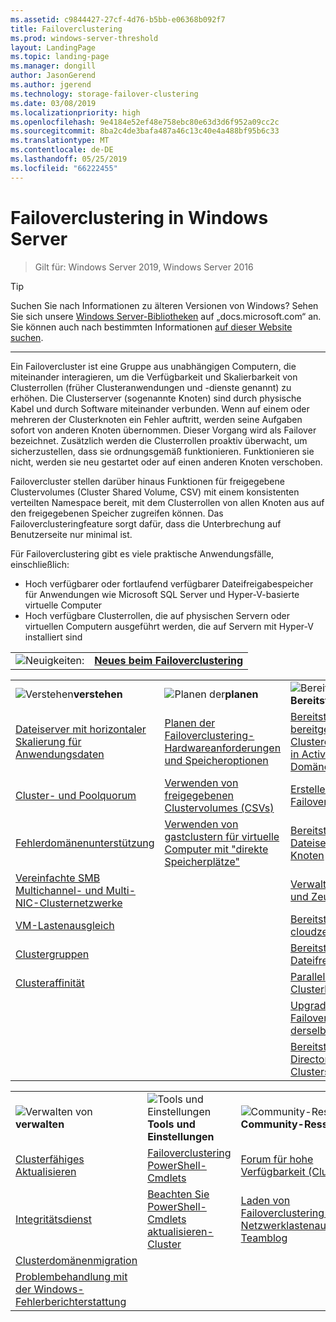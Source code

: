 ```yaml
---
ms.assetid: c9844427-27cf-4d76-b5bb-e06368b092f7
title: Failoverclustering
ms.prod: windows-server-threshold
layout: LandingPage
ms.topic: landing-page
ms.manager: dongill
author: JasonGerend
ms.author: jgerend
ms.technology: storage-failover-clustering
ms.date: 03/08/2019
ms.localizationpriority: high
ms.openlocfilehash: 9e4184e52ef48e758ebc80e63d3d6f952a09cc2c
ms.sourcegitcommit: 8ba2c4de3bafa487a46c13c40e4a488bf95b6c33
ms.translationtype: MT
ms.contentlocale: de-DE
ms.lasthandoff: 05/25/2019
ms.locfileid: "66222455"
---
```

# <a name="failover-clustering-in-windows-server"></a>Failoverclustering in Windows Server

> Gilt für: Windows Server 2019, Windows Server 2016

>[!TIP]
> Suchen Sie nach Informationen zu älteren Versionen von Windows? Sehen Sie sich unsere [Windows Server-Bibliotheken](/previous-versions/windows/) auf „docs.microsoft.com“ an. Sie können auch nach bestimmten Informationen [auf dieser Website suchen](https://docs.microsoft.com/search/index?search=Windows+Server&dataSource=previousVersions).

<hr />

Ein Failovercluster ist eine Gruppe aus unabhängigen Computern, die miteinander interagieren, um die Verfügbarkeit und Skalierbarkeit von Clusterrollen (früher Clusteranwendungen und -dienste genannt) zu erhöhen. Die Clusterserver (sogenannte Knoten) sind durch physische Kabel und durch Software miteinander verbunden. Wenn auf einem oder mehreren der Clusterknoten ein Fehler auftritt, werden seine Aufgaben sofort von anderen Knoten übernommen. Dieser Vorgang wird als Failover bezeichnet. Zusätzlich werden die Clusterrollen proaktiv überwacht, um sicherzustellen, dass sie ordnungsgemäß funktionieren. Funktionieren sie nicht, werden sie neu gestartet oder auf einen anderen Knoten verschoben.

Failovercluster stellen darüber hinaus Funktionen für freigegebene Clustervolumes (Cluster Shared Volume, CSV) mit einem konsistenten verteilten Namespace bereit, mit dem Clusterrollen von allen Knoten aus auf den freigegebenen Speicher zugreifen können. Das Failoverclusteringfeature sorgt dafür, dass die Unterbrechung auf Benutzerseite nur minimal ist.

Für Failoverclustering gibt es viele praktische Anwendungsfälle, einschließlich:
* Hoch verfügbarer oder fortlaufend verfügbarer Dateifreigabespeicher für Anwendungen wie Microsoft SQL Server und Hyper-V-basierte virtuelle Computer
* Hoch verfügbare Clusterrollen, die auf physischen Servern oder virtuellen Computern ausgeführt werden, die auf Servern mit Hyper-V installiert sind


|  |  |
|---------|---------|
|![Neuigkeiten:](../media/i-whats-new.svg)  | [**Neues beim Failoverclustering**](whats-new-in-failover-clustering.md) |


|  |  |  |
|---------|---------|---------|
|![Verstehen](../media/i-cluster.svg)**verstehen**  |  ![Planen der](../media/i-cluster.svg)**planen**  |  ![Bereitstellung](../media/i-cluster.svg)**Bereitstellung**       |
| [Dateiserver mit horizontaler Skalierung für Anwendungsdaten](sofs-overview.md)    |   [Planen der Failoverclustering-Hardwareanforderungen und Speicheroptionen](clustering-requirements.md)      |  [Bereitstellung vorab bereitgestellten Clustercomputerobjekten in Active Directory-Domänendienste](prestage-cluster-adds.md)  |
|  [Cluster- und Poolquorum](../storage/storage-spaces/understand-quorum.md)   |   [Verwenden von freigegebenen Clustervolumes (CSVs)](failover-cluster-csvs.md)      | [Erstellen eines Failoverclusters](create-failover-cluster.md)        |
|  [Fehlerdomänenunterstützung](fault-domains.md)   |  [Verwenden von gastclustern für virtuelle Computer mit "direkte Speicherplätze"](../storage/storage-spaces/storage-spaces-direct-in-vm.md)       | [Bereitstellen eines Dateiservers mit zwei Knoten](../storage/storage-spaces/storage-spaces-direct-in-vm.md)        |
| [Vereinfachte SMB Multichannel- und Multi-NIC-Clusternetzwerke](smb-multichannel.md)    |         |  [Verwalten des Quorums und Zeugen](manage-cluster-quorum.md)       |
|   [VM-Lastenausgleich](vm-load-balancing-overview.md)  |         |   [Bereitstellen eines cloudzeugen](deploy-cloud-witness.md)      |
|   [Clustergruppen](../storage/storage-spaces/cluster-sets.md)  |         |     [Bereitstellen eines Dateifreigabezeugen](file-share-witness.md)    |
|   [Clusteraffinität](cluster-affinity.md)  |         |    [Paralleles Upgrade für Clusterbetriebssystem]()     |
|     |         |     [Upgrade eines Failoverclusters auf derselben Hardware](upgrade-option-same-hardware.md)    |
|     |         |     [Bereitstellen eines Active Directory getrennten Clusters](https://docs.microsoft.com/previous-versions/windows/it-pro/windows-server-2012-R2-and-2012/dn265970\(v%3dws.11\))    |


|  |  |  |
|---------|---------|---------|
|![Verwalten von](../media/i-cluster.svg)**verwalten**  |  ![Tools und Einstellungen](../media/i-cluster.svg)**Tools und Einstellungen**  |  ![Community-Ressourcen](../media/i-cluster.svg)**Community-Ressourcen**       |
| [Clusterfähiges Aktualisieren](cluster-aware-updating.md)    |   [Failoverclustering PowerShell-Cmdlets](https://docs.microsoft.com/powershell/module/failoverclusters/?view=win10-ps)      |  [Forum für hohe Verfügbarkeit (Clustering)](https://go.microsoft.com/fwlink/p/?LinkId=230641)       |
|  [Integritätsdienst](health-service-overview.md)   |   [Beachten Sie PowerShell-Cmdlets aktualisieren-Cluster](https://docs.microsoft.com/powershell/module/clusterawareupdating/?view=win10-ps)      | [Laden von Failoverclustering und Netzwerklastenausgleichs-Teamblog](http://blogs.msdn.com/b/clustering/)        |
|  [Clusterdomänenmigration](cluster-domain-migration.md)   |         |         |
|  [Problembehandlung mit der Windows-Fehlerberichterstattung](troubleshooting-using-wer-reports.md)   |         |         |

